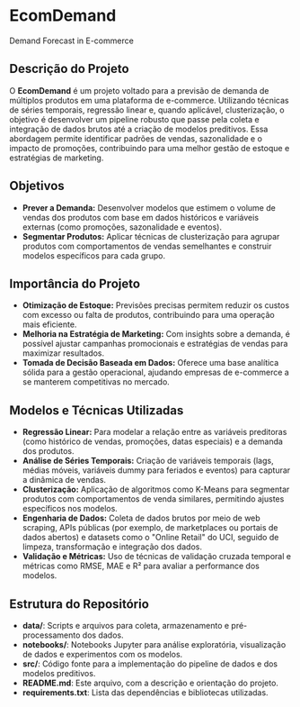 # EcomDemand
Demand Forecast in E-commerce

## Descrição do Projeto
O **EcomDemand** é um projeto voltado para a previsão de demanda de múltiplos produtos em uma plataforma de e-commerce. Utilizando técnicas de séries temporais, regressão linear e, quando aplicável, clusterização, o objetivo é desenvolver um pipeline robusto que passe pela coleta e integração de dados brutos até a criação de modelos preditivos. Essa abordagem permite identificar padrões de vendas, sazonalidade e o impacto de promoções, contribuindo para uma melhor gestão de estoque e estratégias de marketing.

## Objetivos
- **Prever a Demanda:** Desenvolver modelos que estimem o volume de vendas dos produtos com base em dados históricos e variáveis externas (como promoções, sazonalidade e eventos).
- **Segmentar Produtos:** Aplicar técnicas de clusterização para agrupar produtos com comportamentos de vendas semelhantes e construir modelos específicos para cada grupo.

## Importância do Projeto
- **Otimização de Estoque:** Previsões precisas permitem reduzir os custos com excesso ou falta de produtos, contribuindo para uma operação mais eficiente.
- **Melhoria na Estratégia de Marketing:** Com insights sobre a demanda, é possível ajustar campanhas promocionais e estratégias de vendas para maximizar resultados.
- **Tomada de Decisão Baseada em Dados:** Oferece uma base analítica sólida para a gestão operacional, ajudando empresas de e-commerce a se manterem competitivas no mercado.

## Modelos e Técnicas Utilizadas
- **Regressão Linear:** Para modelar a relação entre as variáveis preditoras (como histórico de vendas, promoções, datas especiais) e a demanda dos produtos.
- **Análise de Séries Temporais:** Criação de variáveis temporais (lags, médias móveis, variáveis dummy para feriados e eventos) para capturar a dinâmica de vendas.
- **Clusterização:** Aplicação de algoritmos como K-Means para segmentar produtos com comportamentos de venda similares, permitindo ajustes específicos nos modelos.
- **Engenharia de Dados:** Coleta de dados brutos por meio de web scraping, APIs públicas (por exemplo, de marketplaces ou portais de dados abertos) e datasets como o "Online Retail" do UCI, seguido de limpeza, transformação e integração dos dados.
- **Validação e Métricas:** Uso de técnicas de validação cruzada temporal e métricas como RMSE, MAE e R² para avaliar a performance dos modelos.

## Estrutura do Repositório
- **data/**: Scripts e arquivos para coleta, armazenamento e pré-processamento dos dados.
- **notebooks/**: Notebooks Jupyter para análise exploratória, visualização de dados e experimentos com os modelos.
- **src/**: Código fonte para a implementação do pipeline de dados e dos modelos preditivos.
- **README.md**: Este arquivo, com a descrição e orientação do projeto.
- **requirements.txt**: Lista das dependências e bibliotecas utilizadas.
